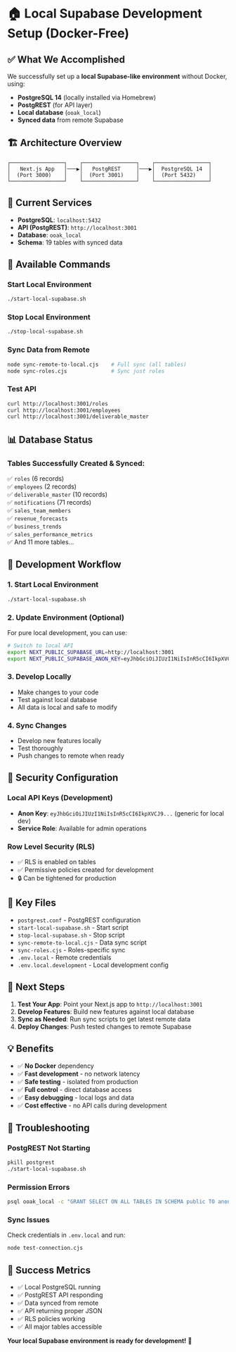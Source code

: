 # 🏠 Local Supabase Development Setup (Docker-Free)

## ✅ What We Accomplished

We successfully set up a **local Supabase-like environment** without Docker, using:
- **PostgreSQL 14** (locally installed via Homebrew)
- **PostgREST** (for API layer)
- **Local database** (`ooak_local`)
- **Synced data** from remote Supabase

## 🏗️ Architecture Overview

```
┌─────────────────┐    ┌─────────────────┐    ┌─────────────────┐
│   Next.js App   │───▶│   PostgREST     │───▶│  PostgreSQL 14  │
│  (Port 3000)    │    │  (Port 3001)    │    │  (Port 5432)    │
└─────────────────┘    └─────────────────┘    └─────────────────┘
```

## 📍 Current Services

- **PostgreSQL**: `localhost:5432`
- **API (PostgREST)**: `http://localhost:3001`
- **Database**: `ooak_local`
- **Schema**: 19 tables with synced data

## 🔧 Available Commands

### Start Local Environment
```bash
./start-local-supabase.sh
```

### Stop Local Environment
```bash
./stop-local-supabase.sh
```

### Sync Data from Remote
```bash
node sync-remote-to-local.cjs    # Full sync (all tables)
node sync-roles.cjs              # Sync just roles
```

### Test API
```bash
curl http://localhost:3001/roles
curl http://localhost:3001/employees
curl http://localhost:3001/deliverable_master
```

## 📊 Database Status

### Tables Successfully Created & Synced:
✅ `roles` (6 records)  
✅ `employees` (2 records)  
✅ `deliverable_master` (10 records)  
✅ `notifications` (71 records)  
✅ `sales_team_members`  
✅ `revenue_forecasts`  
✅ `business_trends`  
✅ `sales_performance_metrics`  
✅ And 11 more tables...

## 🔄 Development Workflow

### 1. Start Local Environment
```bash
./start-local-supabase.sh
```

### 2. Update Environment (Optional)
For pure local development, you can use:
```bash
# Switch to local API
export NEXT_PUBLIC_SUPABASE_URL=http://localhost:3001
export NEXT_PUBLIC_SUPABASE_ANON_KEY=eyJhbGciOiJIUzI1NiIsInR5cCI6IkpXVCJ9...
```

### 3. Develop Locally
- Make changes to your code
- Test against local database
- All data is local and safe to modify

### 4. Sync Changes
- Develop new features locally
- Test thoroughly
- Push changes to remote when ready

## 🔐 Security Configuration

### Local API Keys (Development)
- **Anon Key**: `eyJhbGciOiJIUzI1NiIsInR5cCI6IkpXVCJ9...` (generic for local dev)
- **Service Role**: Available for admin operations

### Row Level Security (RLS)
- ✅ RLS is enabled on tables
- ✅ Permissive policies created for development
- 🔒 Can be tightened for production

## 📁 Key Files

- `postgrest.conf` - PostgREST configuration
- `start-local-supabase.sh` - Start script
- `stop-local-supabase.sh` - Stop script
- `sync-remote-to-local.cjs` - Data sync script
- `sync-roles.cjs` - Roles-specific sync
- `.env.local` - Remote credentials
- `.env.local.development` - Local development config

## 🚀 Next Steps

1. **Test Your App**: Point your Next.js app to `http://localhost:3001`
2. **Develop Features**: Build new features against local database
3. **Sync as Needed**: Run sync scripts to get latest remote data
4. **Deploy Changes**: Push tested changes to remote Supabase

## 💡 Benefits

- ✅ **No Docker** dependency
- ✅ **Fast development** - no network latency
- ✅ **Safe testing** - isolated from production
- ✅ **Full control** - direct database access
- ✅ **Easy debugging** - local logs and data
- ✅ **Cost effective** - no API calls during development

## 🔧 Troubleshooting

### PostgREST Not Starting
```bash
pkill postgrest
./start-local-supabase.sh
```

### Permission Errors
```bash
psql ooak_local -c "GRANT SELECT ON ALL TABLES IN SCHEMA public TO anon;"
```

### Sync Issues
Check credentials in `.env.local` and run:
```bash
node test-connection.cjs
```

## 🎯 Success Metrics

- ✅ Local PostgreSQL running
- ✅ PostgREST API responding
- ✅ Data synced from remote
- ✅ API returning proper JSON
- ✅ RLS policies working
- ✅ All major tables accessible

**Your local Supabase environment is ready for development!** 🚀 